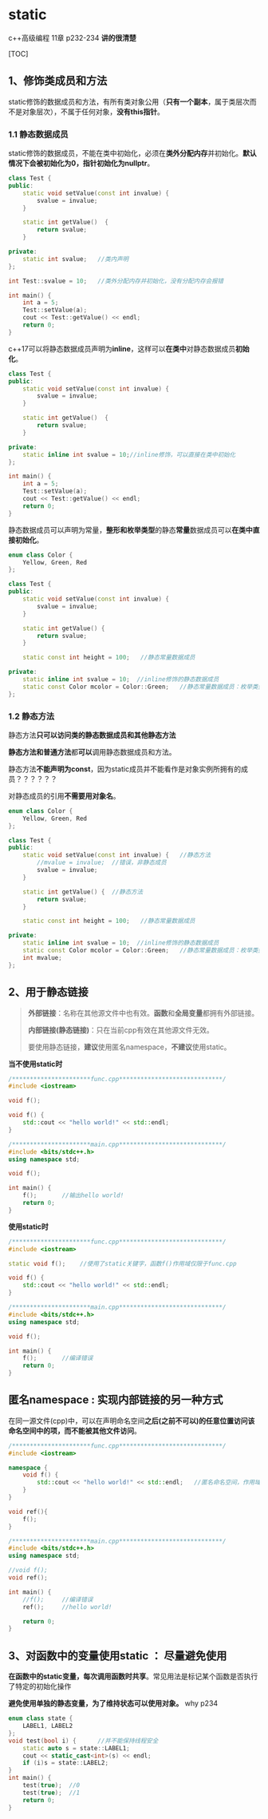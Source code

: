 # static

c++高级编程 11章 p232-234 **讲的很清楚**

\[TOC\]

## 1、修饰类成员和方法

static修饰的数据成员和方法，有所有类对象公用（**只有一个副本**，属于类层次而不是对象层次），不属于任何对象，**没有this指针**。

### 1.1 静态数据成员

static修饰的数据成员，不能在类中初始化，必须在**类外分配内存**并初始化。**默认情况下会被初始化为0，指针初始化为nullptr**。

```cpp
class Test {
public:
    static void setValue(const int invalue) {
        svalue = invalue;
    }

    static int getValue()  {
        return svalue;
    }

private:
    static int svalue;   //类内声明
};

int Test::svalue = 10;   //类外分配内存并初始化，没有分配内存会报错

int main() {
    int a = 5;
    Test::setValue(a);
    cout << Test::getValue() << endl;
    return 0;
}
```

c++17可以将静态数据成员声明为**inline**，这样可以**在类中**对静态数据成员**初始化**。

```cpp
class Test {
public:
    static void setValue(const int invalue) {
        svalue = invalue;
    }

    static int getValue()  {
        return svalue;
    }

private:
    static inline int svalue = 10;//inline修饰，可以直接在类中初始化
};

int main() {
    int a = 5;
    Test::setValue(a);
    cout << Test::getValue() << endl;
    return 0;
}
```

静态数据成员可以声明为常量，**整形和枚举类型**的静态**常量**数据成员可以**在类中直接初始化**。

```cpp
enum class Color {
    Yellow, Green, Red
};

class Test {
public:
    static void setValue(const int invalue) {
        svalue = invalue;
    }

    static int getValue() {
        return svalue;
    }

    static const int height = 100;   //静态常量数据成员

private:
    static inline int svalue = 10;  //inline修饰的静态数据成员
    static const Color mcolor = Color::Green;   //静态常量数据成员：枚举类型
};
```

### 1.2 静态方法

静态方法**只可以访问类的静态数据成员和其他静态方法**

**静态方法和普通方法**都**可以**调用静态数据成员和方法。

静态方法**不能声明为const**，因为static成员并不能看作是对象实例所拥有的成员？？？？？？

对静态成员的引用**不需要用对象名**。

```cpp
enum class Color {
    Yellow, Green, Red
};

class Test {
public:
    static void setValue(const int invalue) {   //静态方法
        //mvalue = invalue;  //错误，非静态成员
        svalue = invalue;
    }

    static int getValue() {  //静态方法
        return svalue;
    }

    static const int height = 100;   //静态常量数据成员

private:
    static inline int svalue = 10;  //inline修饰的静态数据成员
    static const Color mcolor = Color::Green;   //静态常量数据成员：枚举类型
    int mvalue;
};
```

## 2、用于静态链接

> **外部链接**：名称在其他源文件中也有效。**函数**和**全局变量**都拥有外部链接。
>
> **内部链接\(静态链接\)**：只在当前cpp有效在其他源文件无效。
>
> 要使用静态链接，**建议**使用匿名namespace，**不建议**使用static。

**当不使用static时**

```cpp
/**********************func.cpp*****************************/
#include <iostream>

void f();

void f() {
    std::cout << "hello world!" << std::endl;
}

/**********************main.cpp*****************************/
#include <bits/stdc++.h>
using namespace std;

void f();

int main() {
    f();       //输出hello world!
    return 0;
}
```

**使用static时**

```cpp
/**********************func.cpp*****************************/
#include <iostream>

static void f();    //使用了static关键字，函数f()作用域仅限于func.cpp

void f() {
    std::cout << "hello world!" << std::endl;
}

/**********************main.cpp*****************************/
#include <bits/stdc++.h>
using namespace std;

void f();

int main() {
    f();       //编译错误
    return 0;
}
```

## 匿名namespace : 实现内部链接的另一种方式

在同一源文件\(cpp\)中，可以在声明命名空间**之后\(之前不可以\)**的任意位置访问该命名空间中的项，而**不能被其他文件访问**。

```cpp
/**********************func.cpp*****************************/
#include <iostream>

namespace {
    void f() {
        std::cout << "hello world!" << std::endl;   //匿名命名空间，作用域为当前文件
    }
}

void ref(){
    f();
}

/**********************main.cpp*****************************/
#include <bits/stdc++.h>
using namespace std;

//void f();
void ref();

int main() {
    //f();     //编译错误
    ref();     //hello world!

    return 0;
}
```

## 3、对函数中的变量使用static    ：  尽量避免使用

**在函数中的static变量，每次调用函数时共享**。常见用法是标记某个函数是否执行了特定的初始化操作

**避免使用单独的静态变量，为了维持状态可以使用对象。**  why p234

```cpp
enum class state {
    LABEL1, LABEL2
};
void test(bool i) {      //并不能保持线程安全
    static auto s = state::LABEL1;
    cout << static_cast<int>(s) << endl;
    if (i)s = state::LABEL2;
}
int main() {
    test(true);  //0
    test(true);  //1
    return 0;
}
```

